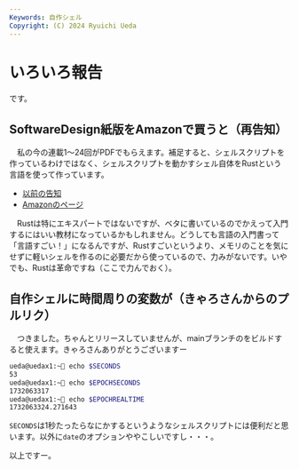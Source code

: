 ```yaml
---
Keywords: 自作シェル
Copyright: (C) 2024 Ryuichi Ueda
---
```


# いろいろ報告

です。

## SoftwareDesign紙版をAmazonで買うと（再告知）

　私の今の連載1〜24回がPDFでもらえます。補足すると、シェルスクリプトを作っているわけではなく、シェルスクリプトを動かすシェル自体をRustという言語を使って作っています。

* [以前の告知](/?post=20241103)
* [Amazonのページ](https://amzn.to/3AszhHI)

　Rustは特にエキスパートではないですが、ベタに書いているのでかえって入門するにはいい教材になっているかもしれません。どうしても言語の入門書って「言語すごい！」になるんですが、Rustすごいというより、メモリのことを気にせずに軽いシェルを作るのに必要だから使っているので、力みがないです。いやでも、Rustは革命ですね（ここで力んでおく）。

## 自作シェルに時間周りの変数が（きゃろさんからのプルリク）


　つきました。ちゃんとリリースしていませんが、mainブランチのをビルドすると使えます。きゃろさんありがとうございますー

```bash
ueda@uedax1:~🍣 echo $SECONDS
53
ueda@uedax1:~🍣 echo $EPOCHSECONDS
1732063317
ueda@uedax1:~🍣 echo $EPOCHREALTIME
1732063324.271643
```

`SECONDS`は1秒たったらなにかするというようなシェルスクリプトには便利だと思います。以外に`date`のオプションややこしいですし・・・。


以上ですー。
